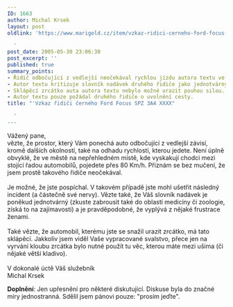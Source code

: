 ```yaml
---
ID: 1663
author: Michal Krsek
layout: post
oldlink: 'https://www.marigold.cz/item/vzkaz-ridici-cerneho-ford-focus-spz-3a4-xxxx

  '
post_date: 2005-05-30 23:06:30
post_excerpt: ''
published: true
summary_points:
- Řidič odbočující z vedlejší neočekával rychlou jízdu autora textu ve městě.
- Autor textu kritizuje slovník nadávek druhého řidiče jako jednotvárný a frustrovaný.
- Sklápěcí zrcátko auta autora textu nebylo možné urazit pouhou silou.
- Autor textu pouze požádal druhého řidiče o uvolnění cesty.
title: "'Vzkaz řidiči černého Ford Focus SPZ 3A4 XXXX"

  '
---
```


<p>Vážený pane,<br />vězte, že prostor, který Vám ponechá auto odbočující z vedlejší závisí, kromě dalších okolností, také na odhadu rychlosti, kterou jedete. Není úplně obvyklé, že ve městě na nepřehledném místě, kde vyskakují chodci mezi stojící řadou automobilů, pojedete přes 80 Km/h. Přiznám se bez mučení, že jsem prostě takového řidiče neočekával. <br /><br />Je možné, že jste pospíchal. V takovém případě jste mohl ušetřit následný incident (a částečně své nervy). Vězte také, že Váš slovník nadávek je poněkud jednotvárný (zkuste zabrousit také do oblastí medicíny či zoologie, získá to na zajímavosti) a je pravděpodobné, že vyplývá z nějaké frustrace ženami.<br /><br />Také vězte, že automobil, kterému jste se snažil urazit zrcátko, má tato sklápěcí. Jakkoliv jsem viděl Vaše vypracované svalstvo, přece jen na vyrvání kloubu zrcátka bylo nutné použít tu věc, kterou máte mezi ušima (či nějaké větší kladivo). <br /><br />V dokonalé úctě Váš služebník<br />Michal Krsek</p>

<p><strong>Doplnění</strong>: Jen upřesnění pro některé diskutující. Diskuse byla do značné míry jednostranná. Sdělil jsem pánovi pouze: "prosím jeďte".
</p>